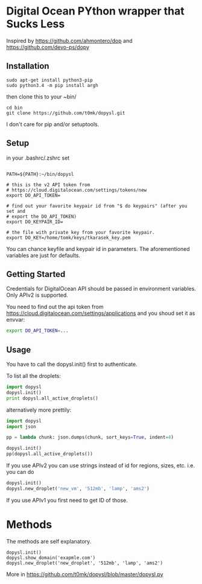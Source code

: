 # Digital Ocean PYthon wrapper that Sucks Less

Inspired by https://github.com/ahmontero/dop and https://github.com/devo-ps/dopy

## Installation

```
sudo apt-get install python3-pip
sudo python3.4 -m pip install argh
```

then clone this to your ~bin/

```
cd bin
git clone https://github.com/t0mk/dopysl.git
```

I don't care for pip and/or setuptools.

## Setup

in your .bashrc/.zshrc set

```

PATH=${PATH}:~/bin/dopysl

# this is the v2 API token from 
# https://cloud.digitalocean.com/settings/tokens/new
export DO_API_TOKEN=

# find out your favorite keypair id from "$ do keypairs" (after you set and
# export the DO_API_TOKEN)
export DO_KEYPAIR_ID=

# the file with private key from your favorite keypair.
export DO_KEY=/home/tomk/keys/tkarasek_key.pem
```
You can chance keyfile and keypair id in parameters. The aforementioned variables are just for defaults.


## Getting Started

Credentials for DigitalOcean API should be passed in environment variables. Only APIv2 is supported.

You need to find out the api token from https://cloud.digitalocean.com/settings/applications and you shoud set it as envvar:

```sh
export DO_API_TOKEN=...
```

## Usage

You have to call the dopysl.init() first to authenticate.

To list all the droplets:

```python
import dopysl
dopysl.init()
print dopysl.all_active_droplets()
```

alternatively more prettily:

```python
import dopysl
import json

pp = lambda chunk: json.dumps(chunk, sort_keys=True, indent=4)

dopysl.init()
pp(dopysl.all_active_droplets())
```

If you use APIv2 you can use strings instead of id for regions, sizes, etc.
i.e. you can do

```python
dopysl.init()
dopysl.new_droplet('new_vm', '512mb', 'lamp', 'ams2')
```

If you use APIv1 you first need to get ID of those.

# Methods

The methods are self explanatory. 

```
dopysl.init()
dopysl.show_domain('exapmle.com')
dopysl.new_droplet('new_droplet', '512mb', 'lamp', 'ams2')
```

More in https://github.com/t0mk/dopysl/blob/master/dopysl.py
